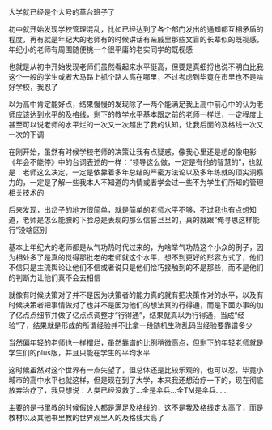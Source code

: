 大学就已经是个大号的草台班子了

初中就开始发现学校管理混乱，比如已经达到了各个部门发出的通知都互相矛盾的程度，再有就是年纪大的老师有的时候讲话有亲戚里那些文盲的长辈似的既视感，年纪小的老师有周围随便挑一个很平庸的老实同学的既视感

也就是从初中开始发现老师们虽然看起来水平挺高，但要是真细捋也说不明白比我这个一般的学生或者大马路上抓个路人高在哪里，不过考虑到毕竟在市里也不是啥好学校，我忍了

以为高中肯定能好点，结果慢慢的发现除了一两个能满足我上高中前心中的认为老师应该达到水平的及格线，剩下的教学水平基本跟之前的老师一样烂，一定程度上甚至可以说老师的水平烂的一次又一次超出了我的认知，让我后面的及格线一次又一次的下调

在刚开始，虽然有时候学校老师的决策让我有点疑惑，像我心里还是想的像电影《年会不能停》中的台词表述的一样：“领导这么做，一定是有他的智慧的”，也就是：老师这么决定，一定是依靠着多年总结的严密方法论以及多年练就的顶尖洞察力的，一定是了解一些我本人不知道的内情或者学会过一些不为学生们所知的管理相关技术的

后来发现，出岔子的地方很简单，就是简单的老师水平不够，不过我也有点想知道，老师是怎么能腆的下脸总是表现的那么信誓旦旦的，真的就跟“俺寻思这样能行”没啥区别

基本上年纪大的老师都是从气功热时代过来的，为啥举气功热这个小众的例子，因为相处多了是真的觉得那批老的老师就这个水平，想不到更好的形容方式了，他们不信只是主流舆论让他们不信或者说只是他们恰巧接触到的不是那些，而不是他们的判断力让他们真不会去相信

就像有时候决策对了并不是因为决策者的能力真的就有把决策作对的水平，以及有时候决策者把事情做对了也并不是因为他们的想法真的行得通，而是下面办事的加了亿点点细节并做了亿点点调整才“行得通”，结果就真以为行得通，当成“经验”了，结果就是形成的所谓经验并不比拿一段随机生称乱码当经验要靠谱多少

当然偏年轻的老师也一样摆烂，虽然靠谱的比例稍微高点，但剩下的年轻老师就是学生们的plus版，并且只能在学生的平均水平

这时候虽然对这个世界有一点失望了，但总体还是比较乐观的，也可以忍，毕竟小城市的高中水平也就这样，但是现在到了大学，本来我还想治疗一下的，现在彻底放弃治疗了，我只想说：人类已经没救了…全是伞兵…全TM是伞兵……

主要的是书里教的时候假设人都是满足及格线的，这不是我及格线定太高了，而是教材以及其他书里教的世界观里人的及格线太高了
